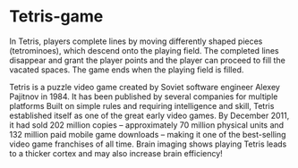 # Tetris-game
In Tetris, players complete lines by moving differently shaped pieces (tetrominoes), which descend onto the playing field. The completed lines disappear and grant the player points and the player can proceed to fill the vacated spaces. The game ends when the playing field is filled. 

Tetris is a puzzle video game created by Soviet software engineer Alexey Pajitnov in 1984. It has been published by several companies for multiple platforms
Built on simple rules and requiring intelligence and skill, Tetris established itself as one of the great early video games. 
By December 2011, it had sold 202 million copies – approximately 70 million physical units and 132 million paid mobile game downloads – making it one of the best-selling video game franchises of all time. 
Brain imaging shows playing Tetris leads to a thicker cortex and may also increase brain efficiency!

